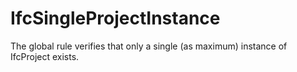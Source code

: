 # IfcSingleProjectInstance

The global rule verifies that only a single (as maximum) instance of IfcProject exists.

